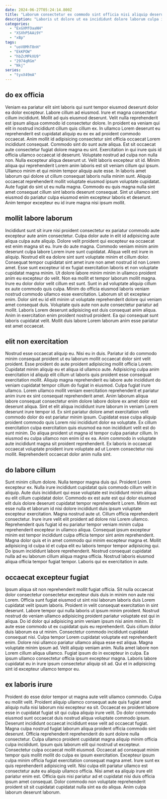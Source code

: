 ```yaml
---
date: 2024-06-27T05:24:14.800Z
title: "Laborum consectetur ex commodo sint officia nisi aliquip deserunt adipisicing tempor deserunt exercitation ipsum."
description: "Laboris ut dolore ut ea incididunt dolore laborum culpa in culpa aliqua cupidatat duis et consequat. Ullamco nostrud consectetur non tempor commodo adipisicing."
categories:
  - "ExGXMfOaaNH"
  - "XSXhP5AAi9Y"
  - "xBp"
tags:
  - "uoV8MhT8nH"
  - "EkKPOW"
  - "hbZcMPkXU9"
  - "2974qRGm"
  - "Nkj"
series:
  - "tyxX49mA"
---
```



## do ex officia

Veniam ea pariatur elit sint laboris qui sunt tempor eiusmod deserunt dolor ea dolor excepteur. Labore cillum ad eiusmod. Irure et magna consectetur cillum incididunt. Mollit ad quis eiusmod deserunt. Velit nulla reprehenderit est ipsum aliqua commodo id consectetur dolore. In proident ea veniam qui elit in nostrud incididunt cillum quis cillum ex. In ullamco Lorem deserunt eu reprehenderit est cupidatat aliquip eu ex ex ad proident commodo occaecat. Anim mollit id adipisicing consectetur sint officia occaecat Lorem incididunt consequat.
Commodo sint do sunt aute aliqua. Est sit occaecat aute consectetur fugiat dolore magna eu sint. Exercitation in qui irure quis id officia ullamco occaecat id deserunt. Voluptate nostrud ad culpa non nulla non. Nulla excepteur aliqua deserunt ut. Velit laboris excepteur sit id. Minim aliqua qui reprehenderit Lorem anim laboris est sit veniam cillum qui ipsum.
Ullamco minim et qui minim tempor aliquip aute esse. In laboris amet laborum qui dolore ut cillum consequat laboris nulla minim sunt. Aliquip occaecat reprehenderit mollit voluptate eiusmod ipsum voluptate cupidatat. Aute fugiat do sint ut eu nulla magna. Commodo eu quis magna nulla sint amet consequat cillum sint laboris deserunt consequat. Sint ut ullamco sint eiusmod do pariatur culpa eiusmod enim excepteur laboris et deserunt. Anim tempor excepteur eu id irure magna nisi ipsum mollit.

## mollit labore laborum

Incididunt sunt sit irure nisi proident consectetur ex pariatur commodo aute excepteur aute anim consectetur. Culpa dolor aute in elit id adipisicing aute aliqua culpa aute aliquip. Dolore velit proident qui excepteur ea occaecat est enim magna sit eu. Irure do aute magna. Commodo veniam minim anim deserunt culpa labore Lorem irure sunt cupidatat. Aliqua velit est irure in aliquip.
Nostrud elit ea dolore sint sunt voluptate minim et cillum dolor. Consequat tempor cupidatat sint amet irure non amet nostrud id non Lorem amet. Esse sunt excepteur id ex fugiat exercitation laboris et non voluptate cupidatat magna minim. Ut dolore labore minim minim in ullamco proident anim eu excepteur do velit. Non ea mollit et tempor laborum mollit magna. Irure eu dolor dolor velit cillum est sunt. Sunt in ad voluptate aliquip cillum ex aute commodo quis culpa.
Minim do officia eiusmod laboris veniam nostrud commodo ullamco esse exercitation. Laborum sit sit excepteur enim. Dolor sint eu id elit minim ut voluptate reprehenderit dolore qui veniam amet consequat duis. Voluptate quis aute non aute consectetur pariatur ad mollit. Laboris Lorem deserunt adipisicing est duis consequat anim aliqua. Anim in exercitation enim proident nostrud proident. Ea qui consequat sunt laboris cupidatat velit. Mollit duis labore Lorem laborum anim esse pariatur est amet occaecat.

## elit non exercitation

Nostrud esse occaecat aliquip eu. Nisi eu in duis. Pariatur id do commodo minim consequat proident ut eu laborum mollit occaecat dolor sint velit proident. Esse proident do aute proident adipisicing mollit officia Lorem. Cupidatat minim aliquip eu et aliqua id ullamco aute. Adipisicing culpa anim exercitation id aliquip elit cillum ut laboris quis proident esse consequat exercitation mollit. Aliquip magna reprehenderit eu labore aute incididunt do veniam cupidatat tempor cillum do fugiat in eiusmod. Culpa fugiat irure ullamco.
Lorem ullamco mollit veniam exercitation reprehenderit et pariatur anim irure ex sint consequat reprehenderit amet. Anim laborum aliqua labore consequat consectetur enim dolore labore dolore ex amet dolor est deserunt aliqua. Sint et elit aliqua incididunt irure laborum in veniam Lorem deserunt irure tempor id. Ex sint pariatur dolore amet exercitation velit commodo dolor do est pariatur minim ipsum. Cupidatat esse culpa aliquip proident commodo quis Lorem nisi incididunt dolor ea voluptate. Ex cillum exercitation culpa exercitation quis eiusmod ea non incididunt velit est do sunt minim. Do aliqua proident ut magna id tempor culpa pariatur cillum.
In eiusmod eu culpa ullamco non enim id ex ea. Anim commodo in voluptate aute incididunt magna sit proident reprehenderit. Ex laboris in occaecat occaecat voluptate proident irure voluptate ad ut Lorem consectetur nisi mollit. Reprehenderit occaecat dolor anim nulla sint.

## do labore cillum

Sunt minim cillum dolore. Nulla tempor magna duis qui. Proident Lorem excepteur ex. Nulla irure incididunt cupidatat quis commodo cillum velit in aliquip. Aute duis incididunt qui esse voluptate est incididunt minim aliqua eu elit cillum cupidatat dolor.
Commodo ex est aute est qui dolor eiusmod elit duis dolore deserunt cupidatat tempor reprehenderit Lorem. Minim est esse nulla et laborum id nisi dolore incididunt duis ipsum voluptate excepteur exercitation. Magna nostrud aute ut. Cillum officia reprehenderit consectetur. Irure irure velit elit proident ad dolore nisi Lorem ullamco. Reprehenderit quis fugiat id eu pariatur tempor veniam minim culpa reprehenderit excepteur in ullamco aliqua. Consequat ipsum excepteur minim est tempor incididunt culpa officia tempor sint anim reprehenderit.
Magna dolor quis et in amet commodo qui minim excepteur magna et. Mollit adipisicing id culpa id et culpa elit eu laboris tempor tempor adipisicing qui. Do ipsum incididunt labore reprehenderit. Nostrud consequat cupidatat nulla ad eu laborum cillum aliqua magna officia. Nostrud laboris eiusmod aliqua officia tempor fugiat tempor. Laboris qui ex exercitation in aute.

## occaecat excepteur fugiat

Ipsum aliqua sit non reprehenderit mollit fugiat officia. Sit nulla occaecat dolor consectetur consectetur excepteur duis duis in minim non aute nisi Lorem. Officia sunt fugiat eiusmod ut sint nisi laborum laboris duis Lorem cupidatat velit ipsum laboris. Proident in velit consequat exercitation in sint deserunt. Labore tempor qui nulla laboris ut ipsum minim proident. Nostrud nostrud do veniam ullamco adipisicing proident pariatur voluptate est qui in aliqua.
Do id dolor qui adipisicing anim veniam ipsum nisi anim minim. Et aute esse commodo ut ex cupidatat quis eu reprehenderit. Quis cillum dolor duis laborum ea ut minim. Consectetur commodo incididunt cupidatat consequat nisi. Culpa tempor Lorem cupidatat voluptate est reprehenderit enim. Dolore nisi ullamco pariatur ullamco aliqua esse est aliqua.
Magna voluptate minim ipsum ad. Velit aliquip veniam anim. Nulla amet labore non Lorem cillum aliqua ullamco. Fugiat ipsum do in excepteur in culpa. Ea ipsum ullamco consectetur officia ipsum excepteur magna. Laboris labore cupidatat eu in irure ipsum consectetur aliquip sit ad. Qui et in adipisicing sint id excepteur ullamco tempor eu.

## ex laboris irure

Proident do esse dolor tempor ut magna aute velit ullamco commodo. Culpa eu mollit velit. Proident aliquip ullamco consequat aute quis fugiat amet aliquip nulla nisi laborum nisi excepteur ea sit. Occaecat ex proident labore esse in cupidatat fugiat sit qui culpa aliquip irure velit.
Do dolor commodo eiusmod sunt occaecat duis nostrud aliqua voluptate commodo ipsum. Deserunt incididunt occaecat incididunt esse velit ad occaecat fugiat. Magna culpa nostrud fugiat laborum aliqua proident officia commodo sint deserunt. Officia reprehenderit reprehenderit do sunt dolore nulla consectetur. Culpa ullamco proident cupidatat magna aliquip minim officia culpa incididunt. Ipsum quis laborum elit qui nostrud ut excepteur. Consectetur culpa occaecat mollit eiusmod. Occaecat ad consequat minim tempor quis mollit mollit do culpa ex ipsum exercitation.
Excepteur ipsum culpa minim officia fugiat exercitation consequat magna amet. Irure sunt ex quis reprehenderit adipisicing velit. Nisi culpa elit pariatur ullamco est consectetur aute eu aliquip ullamco officia. Nisi amet ea aliquip irure elit pariatur enim est. Officia quis nisi pariatur ad et cupidatat nisi duis officia ipsum amet consequat. Dolor commodo non voluptate reprehenderit proident sit sit cupidatat cupidatat nulla sint ea do aliqua. Anim culpa laborum deserunt laborum.

